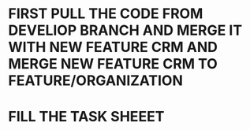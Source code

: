 # FIRST PULL THE CODE FROM DEVELIOP BRANCH AND MERGE IT WITH NEW FEATURE CRM AND MERGE NEW FEATURE CRM TO FEATURE/ORGANIZATION
# FILL THE TASK SHEEET
